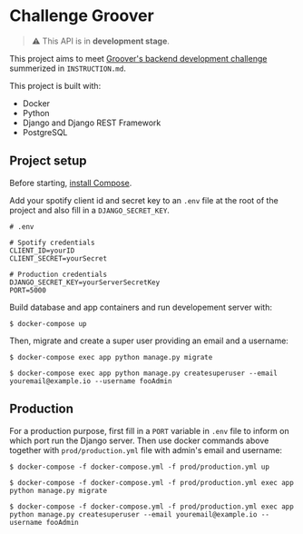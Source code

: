 # Challenge Groover

> :warning: This API is in **development stage**.

This project aims to meet [Groover's backend development challenge](https://github.com/Groover-Dev/ChallengeBackend) summerized in `INSTRUCTION.md`.

This project is built with:
* Docker
* Python
* Django and Django REST Framework
* PostgreSQL

## Project setup

Before starting, [install Compose](https://docs.docker.com/compose/install/).

Add your spotify client id and secret key to an `.env` file at the root of the project and also fill in a `DJANGO_SECRET_KEY`.

```
# .env

# Spotify credentials
CLIENT_ID=yourID
CLIENT_SECRET=yourSecret

# Production credentials
DJANGO_SECRET_KEY=yourServerSecretKey
PORT=5000
```

Build database and app containers and run developement server with:

```
$ docker-compose up
```

Then, migrate and create a super user providing 
an email and a username:

```
$ docker-compose exec app python manage.py migrate

$ docker-compose exec app python manage.py createsuperuser --email youremail@example.io --username fooAdmin
```

## Production

For a production purpose, first fill in a `PORT` variable in `.env` file to inform on which port run the Django server. Then use docker commands above together with `prod/production.yml` file with admin's email and username:

```
$ docker-compose -f docker-compose.yml -f prod/production.yml up

$ docker-compose -f docker-compose.yml -f prod/production.yml exec app python manage.py migrate

$ docker-compose -f docker-compose.yml -f prod/production.yml exec app python manage.py createsuperuser --email youremail@example.io --username fooAdmin
```